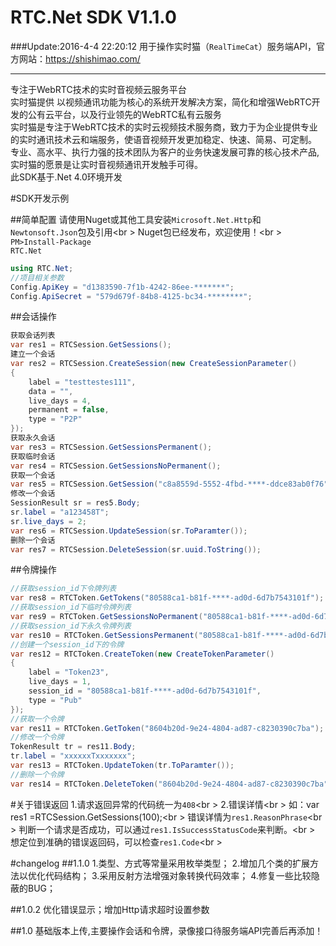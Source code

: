 # RTC.Net SDK V1.1.0 
###Update:2016-4-4 22:20:12
用于操作实时猫（`RealTimeCat`）服务端API，官方网站：https://shishimao.com/
<hr \>
专注于WebRTC技术的实时音视频云服务平台<br \>
实时猫提供 以视频通讯功能为核心的系统开发解决方案，简化和增强WebRTC开发的公有云平台，以及行业领先的WebRTC私有云服务<br \>
实时猫是专注于WebRTC技术的实时云视频技术服务商，致力于为企业提供专业的实时通讯技术云和端服务，使语音视频开发更加稳定、快速、简易、可定制。<br \>
专业、高水平、执行力强的技术团队为客户的业务快速发展可靠的核心技术产品,实时猫的愿景是让实时音视频通讯开发触手可得。<br \>
此SDK基于.Net 4.0环境开发

#SDK开发示例

##简单配置
请使用Nuget或其他工具安装`Microsoft.Net.Http`和`Newtonsoft.Json`包及引用<br \>
Nuget包已经发布，欢迎使用！<br \>
<code>
PM>Install-Package RTC.Net
</code>

```c#
using RTC.Net;
//项目相关参数
Config.ApiKey = "d1383590-7f1b-4242-86ee-*******";
Config.ApiSecret = "579d679f-84b8-4125-bc34-********";
```
##会话操作
```C#
获取会话列表
var res1 = RTCSession.GetSessions();
建立一个会话
var res2 = RTCSession.CreateSession(new CreateSessionParameter()
{
    label = "testtestes111",
    data = "",
    live_days = 4,
    permanent = false,
    type = "P2P"
});
获取永久会话
var res3 = RTCSession.GetSessionsPermanent();
获取临时会话
var res4 = RTCSession.GetSessionsNoPermanent();
获取一个会话
var res5 = RTCSession.GetSession("c8a8559d-5552-4fbd-****-ddce83ab0f76");
修改一个会话
SessionResult sr = res5.Body;
sr.label = "a123458T";
sr.live_days = 2;
var res6 = RTCSession.UpdateSession(sr.ToParamter());
删除一个会话
var res7 = RTCSession.DeleteSession(sr.uuid.ToString());
```
##令牌操作
```c#
//获取session_id下令牌列表
var res8 = RTCToken.GetTokens("80588ca1-b81f-****-ad0d-6d7b7543101f");
//获取session_id下临时令牌列表
var res9 = RTCToken.GetSessionsNoPermanent("80588ca1-b81f-****-ad0d-6d7b7543101f");
//获取session_id下永久令牌列表
var res10 = RTCToken.GetSessionsPermanent("80588ca1-b81f-****-ad0d-6d7b7543101f");
//创建一个session_id下的令牌
var res12 = RTCToken.CreateToken(new CreateTokenParameter()
{
    label = "Token23",
    live_days = 1,
    session_id = "80588ca1-b81f-****-ad0d-6d7b7543101f",
    type = "Pub"
});
//获取一个令牌
var res11 = RTCToken.GetToken("8604b20d-9e24-4804-ad87-c8230390c7ba");
//修改一个令牌
TokenResult tr = res11.Body;
tr.label = "xxxxxxTxxxxxxx";
var res13 = RTCToken.UpdateToken(tr.ToParamter());
//删除一个令牌
var res14 = RTCToken.DeleteToken("8604b20d-9e24-4804-ad87-c8230390c7ba");
```

#关于错误返回
1.请求返回异常的代码统一为`408`<br \>
2.错误详情<br \>
如：var res1 =RTCSession.GetSessions(100);<br \>
错误详情为`res1.ReasonPhrase`<br \>
判断一个请求是否成功，可以通过`res1.IsSuccessStatusCode`来判断。<br \>
想定位到准确的错误返回码，可以检查`res1.Code`<br \>

#changelog
##1.1.0
1.类型、方式等常量采用枚举类型；
2.增加几个类的扩展方法以优化代码结构；
3.采用反射方法增强对象转换代码效率；
4.修复一些比较隐蔽的BUG；

##1.0.2
优化错误显示；增加Http请求超时设置参数

##1.0 
基础版本上传,主要操作会话和令牌，录像接口待服务端API完善后再添加！
